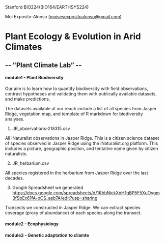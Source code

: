 Stanford BIO224(BIO164/EARTHSYS224)

Moi Exposito-Alonso (moisesexpositoalonso@gmail.com)

# Plant Ecology & Evolution in Arid Climates 
-- "Plant Climate Lab” -- 
------

#### module1 - Plant Biodiversity

Our aim is to learn how to quantify biodiversity with field observations, contrast
hypotheses and validating them with publically available datasets, and make predictions.

The datasets available at our reach include a list of all species from Jasper Ridge, vegetation map, and template of R markdown for biodiversity analyses. 

1) JR_observations-218315.csv

All iNaturalist observations in Jasper Ridge. This is a citizen science dataset of species observed in Jasper Ridge using the iNaturalist.org platform.  This includes a picture, geographic position, and tentative name given by citizen naturalists.

2) JR_herbarium.csv

All species registered in the herbarium from Jasper Ridge over the last decades.

3) Google Spreadsheet we generated
https://docs.google.com/spreadsheets/d/1KhbNickXnH1gBP5F5XuOygm3fSbEx61fA-oCS_aeb7A/edit?usp=sharing

Transects we constructed in Jasper Ridge. We can extract species coverage (proxy of abundance) of each species along the transect.

#### module2 - Ecophysiology


#### module3 - Genetic adaptation to cliamte





